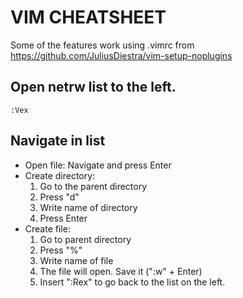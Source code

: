 # VIM CHEATSHEET

Some of the features work using .vimrc from https://github.com/JuliusDiestra/vim-setup-noplugins

## Open netrw list to the left.
```
:Vex
```

## Navigate in list

* Open file: Navigate and press Enter
* Create directory:
    1. Go to the parent directory
    2. Press "d"
    3. Write name of directory
    4. Press Enter
* Create file:
    1. Go to parent directory
    2. Press "%"
    3. Write name of file
    4. The file will open. Save it (":w" + Enter) 
    5. Insert ":Rex" to go back to the list on the left.

